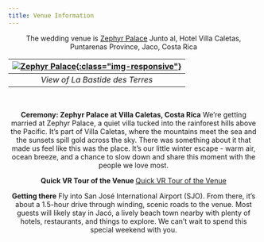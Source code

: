 ```yaml
---
title: Venue Information
---
```


<p style='text-align: center'>The wedding venue is <a href='https://maps.app.goo.gl/A4DWp4mghvqTLFRR6'>Zephyr Palace</a>
Junto al, Hotel Villa Caletas, Puntarenas Province, Jaco, Costa Rica
</p>


|[![Zephyr Palace](../assets/images/zephyr-site.jpg){:class="img-responsive"}](../assets/images/bastide-wide-lq.jpg)|  
|:--:|
| *View of La Bastide des Terres* |



<br>

<p style='text-align: center'> <b>Ceremony: Zephyr Palace at Villa Caletas, Costa Rica</b> We’re getting married at Zephyr Palace, a quiet villa tucked into the rainforest hills above the Pacific. It’s part of Villa Caletas, where the mountains meet the sea and the sunsets spill gold across the sky. There was something about it that made us feel like this was the place.
It’s our little winter escape - warm air, ocean breeze, and a chance to slow down and share this moment with the people we love most.</p>

<p style='text-align: center'><b>Quick VR Tour of the Venue  </b><a href='https://hotelvillacaletas.com/virtual-tour/'>Quick VR Tour of the Venue</a></p>

<p style='text-align: center'>
<b>Getting there</b>
Fly into San José International Airport (SJO). From there, it’s about a 1.5-hour drive through winding, scenic roads to the venue. Most guests will likely stay in Jacó, a lively beach town nearby with plenty of hotels, restaurants, and things to explore.
We can’t wait to spend this special weekend with you.
</p>

